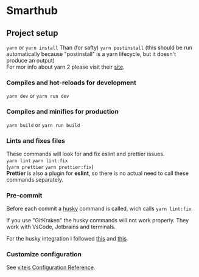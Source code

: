 # Smarthub

## Project setup

`yarn` or `yarn install`
Than (for safty)
`yarn postinstall` (this should be run automatically because "postinstall" is a yarn lifecycle, but it doesn't produce an output)  
For mor info about yarn 2 please visit their [site](https://yarnpkg.com/getting-started).

### Compiles and hot-reloads for development

`yarn dev` or `yarn run dev`

### Compiles and minifies for production

`yarn build` or `yarn run build`

### Lints and fixes files

These commands will look for and fix eslint and prettier issues.  
`yarn lint`
`yarn lint:fix`  
(`yarn prettier`
`yarn prettier:fix`)  
__Prettier__ is also a plugin for __eslint__, so there is no actual need to call these commands separately.

### Pre-commit

Before each commit a [husky](https://typicode.github.io/husky/#/) command is called, wich calls `yarn lint:fix`.  

If you use "GitKraken" the husky commands will not work properly. They work with VsCode, Jetbrains and terminals.

For the husky integration I followed [this](https://scottsauber.com/2021/06/01/using-husky-git-hooks-and-lint-staged-with-nested-folders/) and [this](https://moduscreate.com/blog/lint-style-typescript/).
 
### Customize configuration

See [vitejs Configuration Reference](https://vitejs.dev/).
